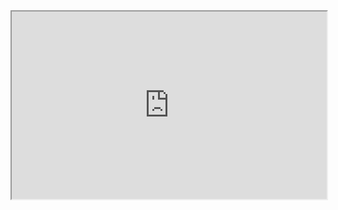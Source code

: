 <iframe 
	    width=100%
		height = 300px
		src="https://www.youtube.com/embed/{{VALUE:URL}}"></iframe>
		
